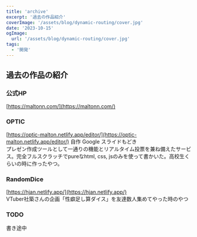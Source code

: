 ```yaml
---
title: 'archive'
excerpt: '過去の作品紹介'
coverImage: '/assets/blog/dynamic-routing/cover.jpg'
date: '2023-10-15'
ogImage:
  url: '/assets/blog/dynamic-routing/cover.jpg'
tags:
  - '開発'
---
```


## 過去の作品の紹介

### 公式HP
[https://maltonn.com/](https://maltonn.com/)

### OPTIC
[https://optic-malton.netlify.app/editor/](https://optic-malton.netlify.app/editor/)
自作 Google スライドもどき  
プレゼン作成ツールとして一通りの機能とリアルタイム投票を兼ね備えたサービス。完全フルスクラッチでpureなhtml, css, jsのみを使って書かいた。高校生くらいの時に作ったやつ。

### RandomDice
[https://hjan.netlify.app/](https://hjan.netlify.app/)  
VTuber社築さんの企画「性癖足し算ダイス」を友達数人集めてやった時のやつ

### TODO
書き途中